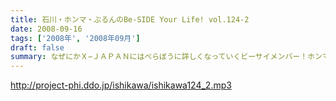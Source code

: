 ```yaml
---
title: 石川・ホンマ・ぶるんのBe-SIDE Your Life! vol.124-2
date: 2008-09-16
tags: ['2008年', '2008年09月']
draft: false
summary: なぜにかＸ−ＪＡＰＡＮにはべらぼうに詳しくなっていくビーサイメンバー！ホンマさん本日もギターを背負っての登場。弊社ビーチ氏に「バンドマン気取ってんじゃねぇ！！」と一喝されていました・・・NAMAE
---
```


http://project-phi.ddo.jp/ishikawa/ishikawa124_2.mp3
